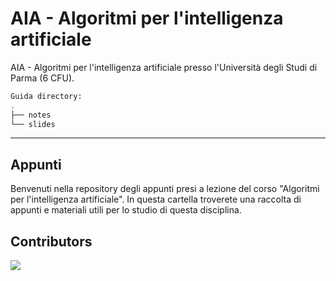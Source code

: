 # AIA - Algoritmi per l'intelligenza artificiale

AIA - Algoritmi per l'intelligenza artificiale presso l'Università degli Studi di Parma (6 CFU).

```bash
Guida directory:
.
├── notes
└── slides
```

---

## Appunti

Benvenuti nella repository degli appunti presi a lezione del corso "Algoritmi per l'intelligenza artificiale". In questa cartella troverete una raccolta di appunti e materiali utili per lo studio di questa disciplina.

## Contributors

<a href="https://github.com/unipr-org/AIA/graphs/contributors">
  <img src="https://contrib.rocks/image?repo=unipr-org/AIA" />
</a>
